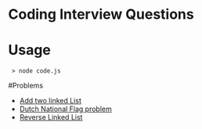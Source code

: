 Coding Interview Questions
=======

# Usage

```
 > node code.js
```

#Problems

- [Add two linked List](addLL.js)
- [Dutch National Flag problem](dutchNF.js)
- [Reverse Linked List](reverseLL.js)

